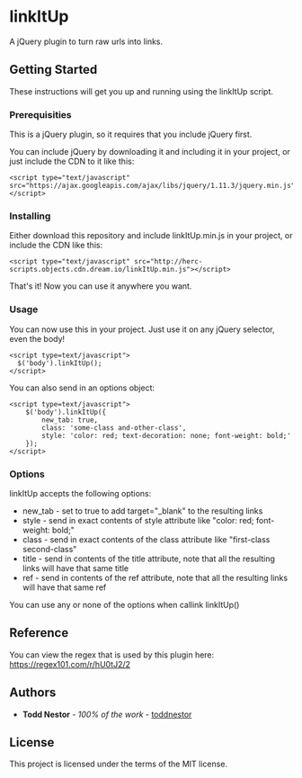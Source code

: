 # linkItUp

A jQuery plugin to turn raw urls into links.

## Getting Started

These instructions will get you up and running using the linkItUp script.

### Prerequisities

This is a jQuery plugin, so it requires that you include jQuery first.

You can include jQuery by downloading it and including it in your project, or just include the CDN to it like this:
```
<script type="text/javascript" src="https://ajax.googleapis.com/ajax/libs/jquery/1.11.3/jquery.min.js"></script>
```

### Installing

Either download this repository and include linkItUp.min.js in your project, or include the CDN like this:

```
<script type="text/javascript" src="http://herc-scripts.objects.cdn.dream.io/linkItUp.min.js"></script>
```

That's it!  Now you can use it anywhere you want.

### Usage

You can now use this in your project.  Just use it on any jQuery selector, even the body!

```
<script type=text/javascript">
  $('body').linkItUp();
</script>
```

You can also send in an options object:

```
<script type=text/javascript">
    $('body').linkItUp({
        new_tab: true,
        class: 'some-class and-other-class',
        style: 'color: red; text-decoration: none; font-weight: bold;'
    });
</script>
```

### Options

linkItUp accepts the following options:

- new_tab - set to true to add target="_blank" to the resulting links
- style - send in exact contents of style attribute like "color: red; font-weight: bold;"
- class - send in exact contents of the class attribute like "first-class second-class"
- title - send in contents of the title attribute, note that all the resulting links will have that same title
- ref - send in contents of the ref attribute, note that all the resulting links will have that same ref

You can use any or none of the options when callink linkItUp()

## Reference

You can view the regex that is used by this plugin here: https://regex101.com/r/hU0tJ2/2

## Authors

* **Todd Nestor** - *100% of the work* - [toddnestor](https://github.com/toddnestor)

## License

This project is licensed under the terms of the MIT license.
